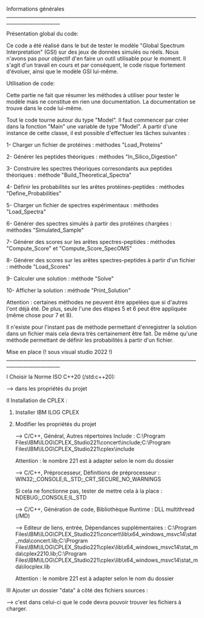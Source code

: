 
Informations générales ____________________________________________________________________________________________________

Présentation global du code:
   
   Ce code a été réalisé dans le but de tester le modèle "Global Spectrum Interpretation" (GSI) sur des jeux de données simulés ou réels. Nous n'avons pas pour objectif d'en faire un outil utilisable pour le moment. Il s'agit d'un travail en cours et par conséquent, le code risque fortement d'évoluer, ainsi que le modèle GSI lui-même.

Utilisation de code:

   Cette partie ne fait que résumer les méthodes à utiliser pour tester le modèle mais ne constitue en rien une documentation. La documentation se trouve dans le code lui-même.
   
   Tout le code tourne autour du type "Model". Il faut commencer par créer dans la fonction "Main" une variable de type "Model". A partir d'une instance de cette classe, il est possible d'effectuer les tâches suivantes :
   
   1- Charger un fichier de protéines : méthodes "Load_Proteins"
   
   2- Générer les peptides théoriques : méthodes "In_Silico_Digestion"
   
   3- Construire les spectres théoriques corresondants aux peptides théoriques : méthode "Build_Theoretical_Spectra"
   
   4- Définir les probabilités sur les arêtes protéines-peptides : méthodes "Define_Probabilities"
   
   5- Charger un fichier de spectres expérimentaux : méthodes "Load_Spectra"
   
   6- Générer des spectres simulés à partir des protéines chargées : méthodes "Simulated_Sample"
   
   7- Générer des scores sur les arêtes spectres-peptides : méthodes "Compute_Score" et "Compute_Score_SpecOMS"
   
   8- Générer des scores sur les arêtes spectres-peptides à partir d'un fichier : méthode "Load_Scores"
   
   9- Calculer une solution : méthode "Solve"
   
   10- Afficher la solution : méthode "Print_Solution"
   
   
   Attention : certaines méthodes ne peuvent être appelées que si d'autres l'ont déjà été. De plus, seule l'une des étapes 5 et 6 peut être appliquée (même chose pour 7 et 8).
   
   Il n'existe pour l'instant pas de méthode permettant d'enregistrer la solution dans un fichier mais cela devra très certainement être fait. De même qu'une méthode permettant de définir les probabilités à partir d'un fichier.

Mise en place (! sous visual studio 2022 !) ____________________________________________________________________________________________________

   I Choisir la Norme ISO C++20 (/std:c++20):
   
   --> dans les propriétés du projet
   
   II Installation de CPLEX :
   
   1. Installer IBM ILOG CPLEX
      
   2. Modifier les propriétés du projet
      
      --> C/C++, Général, Autres répertoires Include : C:\Program Files\IBM\ILOG\CPLEX_Studio221\concert\include;C:\Program Files\IBM\ILOG\CPLEX_Studio221\cplex\include
      
      Attention : le nombre 221 est à adapter selon le nom du dossier
      
      --> C/C++, Préprocesseur, Définitions de préprocesseur : WIN32;_CONSOLE;IL_STD;_CRT_SECURE_NO_WARNINGS
      
      Si cela ne fonctionne pas, tester de mettre cela à la place : NDEBUG;_CONSOLE;IL_STD
      
      --> C/C++, Génération de code, Bibliothèque Runtime : DLL multithread (/MD)
      
      --> Editeur de liens, entrée, Dépendances supplémentaires : C:\Program Files\IBM\ILOG\CPLEX_Studio221\concert\lib\x64_windows_msvc14\stat_mda\concert.lib;C:\Program Files\IBM\ILOG\CPLEX_Studio221\cplex\lib\x64_windows_msvc14\stat_mda\cplex2210.lib;C:\Program Files\IBM\ILOG\CPLEX_Studio221\cplex\lib\x64_windows_msvc14\stat_mda\ilocplex.lib
      
      Attention : le nombre 221 est à adapter selon le nom du dossier
   
   III Ajouter un dossier "data" à côté des fichiers sources :
   
   --> c'est dans celui-ci que le code devra pouvoir trouver les fichiers à charger.

